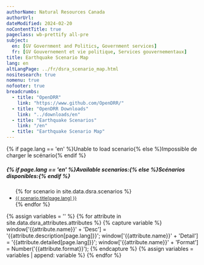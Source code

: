 ```yaml
---
authorName: Natural Resources Canada
authorUrl:
dateModified: 2024-02-20
noContentTitle: true
pageclass: wb-prettify all-pre
subject:
  en: [GV Government and Politics, Government services]
  fr: [GV Gouvernement et vie politique, Services gouvernementaux]
title: Earthquake Scenario Map
lang: en
altLangPage: ../fr/dsra_scenario_map.html
nositesearch: true
nomenu: true
nofooter: true
breadcrumbs:
  - title: "OpenDRR"
    link: "https://www.github.com/OpenDRR/"
  - title: "OpenDRR Downloads"
    link: "../downloads/en"
  - title: "Earthquake Scenarios"
    link: "/en"
  - title: "Earthquake Scenario Map"
---
```

<!-- Load Leaflet from CDN -->
<link rel="stylesheet" href="https://unpkg.com/leaflet@1.7.1/dist/leaflet.css"
integrity="sha512-xodZBNTC5n17Xt2atTPuE1HxjVMSvLVW9ocqUKLsCC5CXdbqCmblAshOMAS6/keqq/sMZMZ19scR4PsZChSR7A=="
crossorigin=""/>

<script src="https://unpkg.com/leaflet@1.7.1/dist/leaflet.js"
integrity="sha512-XQoYMqMTK8LvdxXYG3nZ448hOEQiglfqkJs1NOQV44cWnUrBc8PkAOcXy20w0vlaXaVUearIOBhiXZ5V3ynxwA=="
crossorigin=""></script>

<!-- Load Esri Leaflet from CDN -->
<script src="https://unpkg.com/esri-leaflet@3.0.2/dist/esri-leaflet.js"
integrity="sha512-myckXhaJsP7Q7MZva03Tfme/MSF5a6HC2xryjAM4FxPLHGqlh5VALCbywHnzs2uPoF/4G/QVXyYDDSkp5nPfig=="
crossorigin=""></script>

<!-- Load Esri Leaflet Renderers plugin to use feature service symbology -->
<script src="https://unpkg.com/esri-leaflet-renderers@2.1.2" crossorigin=""></script>

<script src='https://api.mapbox.com/mapbox.js/plugins/leaflet-fullscreen/v1.0.1/Leaflet.fullscreen.min.js'></script>
<link href='https://api.mapbox.com/mapbox.js/plugins/leaflet-fullscreen/v1.0.1/leaflet.fullscreen.css' rel='stylesheet'/>
<script src="https://unpkg.com/leaflet.vectorgrid@latest/dist/Leaflet.VectorGrid.bundled.js"></script>

<script src="https://code.jquery.com/jquery-3.6.0.min.js" integrity="sha256-/xUj+3OJU5yExlq6GSYGSHk7tPXikynS7ogEvDej/m4=" crossorigin="anonymous"></script>

<link href='../assets/css/app.css' rel='stylesheet'/>

<div id="map"></div>
<div id="sidebar"></div>

<div id="alert">{% if page.lang == 'en' %}Unable to load scenario{% else %}Impossible de charger le scénario{% endif %}</div>
<div id="scenarios">
  <h5>{% if page.lang == 'en' %}Available scenarios:{% else %}Scénarios disponibles:{% endif %}</h5>
  <ul>
    {% for scenario in site.data.dsra.scenarios %}
      <li><a href="{{ context.environments.first["page"]["url"] }}?scenario={{scenario.name}}"><small>{{ scenario.title[page.lang] }}</small></a></li>
    {% endfor %}
  </ul>
</div>

{% assign variables = '' %}
{% for attribute in site.data.dsra_attributes.attributes %}
  {% capture variable %}
  window['{{attribute.name}}' + 'Desc'] = '{{attribute.description[page.lang]}}';
  window['{{attribute.name}}' + 'Detail'] = '{{attribute.detailed[page.lang]}}';
  window['{{attribute.name}}' + 'Format'] = Number('{{attribute.format}}');
  {% endcapture %}
  {% assign variables = variables | append: variable %}
{% endfor %}

<script>

  {{ variables }}

  var map = L.map( 'map', {
      fullscreenControl: true,
      crs: L.CRS.EPSG4326,
      center: [ 57, -100 ],
      maxZoom: 13,
      minZoom: 6,
      zoom: 6}),
      bounds, // Bounds for the tileset, set according to scenario
      legend = L.control( { position: 'bottomright' } ),
      params = new URLSearchParams( window.location.search ), // Get query paramaters
      // baseUrl = "https://riskprofiler.ca/dsra_",
      baseUrl = "https://riskprofiler-ca.github.io/dsra_",
      shakeBaseUrl = "https://geo-api.stage.riskprofiler.ca/collections/opendrr_dsra_",
      eqScenario = params.get( 'scenario' ), // Scenario name
      shakemapProp = 'sH_PGA_max', // Property for shakemap popup
      scenarioProp = 'sCt_Res90_b0', // Property for popup and feature colour
      shakeCurrent = true,
      epicenter,
      selection = 0; // Id of a selected feature
    

  L.tileLayer( 'https://osm-{s}.gs.mil/tiles/default_pc/{z}/{x}/{y}.png', {
      subdomains: '1234',
      attribution: '&copy; <a href="http://osm.org/copyright">OpenStreetMap</a> contributors',
      detectRetina: true
	}).addTo( map );


  if ( eqScenario ) {

    $( "#scenarios" ).hide(); // Hide list of available scenarios

    lcScenario = eqScenario.toLowerCase();
    setBounds();

    var vectorTileOptions = {
      rendererFactory: L.canvas.tile,
      interactive: true,
      getFeatureId: function( feature ) {
        return feature.properties[ "Sauid" ];
      },
      bounds: bounds,
      vectorTileLayerStyles: setTileLayerStyles()
    }

    function shakeTileOptions( z ) {
      return {
      rendererFactory: L.canvas.tile,
      interactive: true,
      getFeatureId: function( feature ) {
        return feature.properties[ "gridid_5" ];
      },
      bounds: bounds,
      vectorTileLayerStyles: setShakeLayerStyles( z )
      }
    }

    // Turn scenario name into a title
    end = eqScenario.split( '_' )[ 1 ];
    title = '';
    for ( let char of end ) {
      // Add space before uppercase letters
      if ( char == char.toUpperCase() ) {
        title += ' ' + char;
      }
      // Leave lowercase as is
      else {
        title += char;
      }
    }
    const mag = eqScenario[ 3 ] + '.' + eqScenario[ 5 ],
          full_name = title + ' - Magnitude ' + mag;
    // Replace generic title with scenario name
    $( '#wb-cont' ).html( full_name );

    var vectorUrl = baseUrl + lcScenario + "_indicators_s/EPSG_4326/{z}/{x}/{y}.pbf",
        shakemapUrl1 = baseUrl + lcScenario + "_shakemap_hexgrid_1km/EPSG_4326/{z}/{x}/{y}.pbf",
        shakemapUrl5 = baseUrl + lcScenario + "_shakemap_hexgrid_5km/EPSG_4326/{z}/{x}/{y}.pbf";

    var sauidLayer = L.vectorGrid.protobuf( vectorUrl, vectorTileOptions )
        .on( 'add', function () {
        shakeCurrent = false;
        map.removeLayer( shakeLayer5km );
        map.removeLayer( shakeLayer1km );
        // Add loading modal
        $( '#map' ).before( '<div id="modal"></div>' );
      }).on( 'load', function () {
        // Remove loading modal
        $( '#modal' ).remove();
        epicenter.bringToFront();
      });

    var shakeLayer1km = L.vectorGrid.protobuf( shakemapUrl1, shakeTileOptions( 1 ) )
        .on( 'add', function () {
        shakeCurrent = true;
        // Add loading modal
        $( '#map' ).before( '<div id="modal"></div>' );
      }).on( 'load', function () {
        // Remove loading modal
        $( '#modal' ).remove();
        epicenter.bringToFront();
      }).on( 'click', function ( e ) {
    	  L.popup().setContent( "<strong>{% if page.lang == 'en' %}PGA: {% else %}AMS: {% endif %}</strong>" + e.layer.properties.sH_PGA_max.toLocaleString( undefined, { maximumFractionDigits: 2 }) )
          .setLatLng( e.latlng )
          .openOn( map );
      });

    var shakeLayer5km = L.vectorGrid.protobuf( shakemapUrl5, shakeTileOptions( 5 ) )
        .on( 'add', function () {
        shakeCurrent = true;
        // Add loading modal
        $( '#map' ).before( '<div id="modal"></div>' );
      }).on( 'load', function () {
        // Remove loading modal
        $( '#modal' ).remove();
        epicenter.bringToFront();
      }).on( 'click', function ( e ) {
    	  L.popup().setContent( "<strong>{% if page.lang == 'en' %}PGA: {% else %}AMS: {% endif %}</strong>" + e.layer.properties.sH_PGA_max.toLocaleString( undefined, { maximumFractionDigits: 2 }) )
          .setLatLng( e.latlng )
          .openOn( map );
      });

    var overlays = {
      {% if page.lang == 'en' %}'ShakeMap (5km grid)'{% else %}'ShakeMap (5km grille)'{% endif %}: shakeLayer5km,
      {% if page.lang == 'en' %}'ShakeMap (1km grid)'{% else %}'ShakeMap (1km grille)'{% endif %}: shakeLayer1km,
      {% if page.lang == 'en' %}'Features'{% else %}'Caractéristiques'{% endif %}: sauidLayer,
    };

    // Add shakemap, legend and layer toggle to map
    shakeLayer5km.addTo( map );
    buildLegend();
    L.control.layers( overlays, null, { collapsed: false } ).addTo( map );

    map.on( 'fullscreenchange', function () {
      map.invalidateSize();
    }).on( 'zoomend dragend', function ( e ) {
      map.closePopup();
      // Reset layers if zoomed in or zooming out to new feature
      var zoom = e.target.getZoom();
      map.removeLayer( shakeLayer5km );
      map.removeLayer( shakeLayer1km );
      if ( shakeCurrent ) {
        if ( zoom < 10 ) {
          shakeLayer5km.addTo( map );
        }
        else {
          shakeLayer1km.addTo( map );
        }
      }
    }).on( 'baselayerchange', function () {
      $( '#sidebar' ).html( '' );
      map.closePopup();
      // If we have a selected feature reset the style
      if ( selection != 0 ) {
        sauidLayer.resetFeatureStyle( selection );
      }

      // Remove old legend and add new legend
      map.removeControl( legend );
      buildLegend();
    });

    sauidLayer.on( 'click', function ( e ) {
      // If we have a selected feature reset the style
      if ( selection != 0 ) {
        sauidLayer.resetFeatureStyle( selection );
      }

      // Set the selected feature id
      selection = e.layer.properties[ 'Sauid' ];

      // Set the selected feature style
      setTimeout( function () {
        sauidLayer.setFeatureStyle( selection, selectedStyle(), 100 );
      });

      // Add a popup with desired property
      L.popup().setContent( "<strong>{% if page.lang == 'en' %}Residents affected after 90 days: {% else %}Résidents relogés après 90 jours: {% endif %}</strong>" + e.layer.properties.sCt_Res90_b0.toString() )
          .setLatLng( e.latlng )
          .openOn( map );

      let props = e.layer.properties,
        string = '<table class="table table-striped table-responsive"><tr>',
        counter = 1; // Counts number of cells in table row

      for ( const key in props ) {

        mod_key = key; // Key with _b0, _r1, _le ending must be modified
        mod = '';

        if ( key.slice( -3 ) === '_b0' ) {
          mod_key = key.slice( 0, -3 );
          mod = {% if page.lang == 'en' %}' (Baseline)'{% else %}' (référence)'{% endif %};
        }
        else if ( key.slice( -3 ) === '_r1' ) {
          mod_key = key.slice( 0, -3 );
          mod = {% if page.lang == 'en' %}' (Retrofit)'{% else %}' (rénovation)'{% endif %};
        }
        else if ( key.slice( -3 ) === '_le' ) {
          mod_key = key.slice( 0, -3 );
          mod = {% if page.lang == 'en' %}' (Seismic Upgrade)'{% else %}' (amélioration sismique)'{% endif %};
        }

        var desc = window[ mod_key + 'Desc' ],
            detail = window[ mod_key + 'Detail' ],
            format = window[ mod_key + 'Format' ],
            value = props[ key ];

        // Format values with set formatting
        if ( format && value ) {
          if ( format === 444 ) {
            value = value.toLocaleString( undefined, {style:'currency', currency:'USD'});
          }
          else if ( format === 111 ) {
            value = value.toLocaleString( undefined, { maximumFractionDigits: 0 })
          }
          else if ( format === 555 ) {
            value *= 100
            value = value.toLocaleString( undefined, { maximumFractionDigits: 2 });
            value += '%';
          }
          else if ( format < 0 ) {
            mult = Math.abs(format);
            rounded = Math.round( value / ( 10 ** mult )) * 10 ** mult;
            value = rounded.toLocaleString( undefined);
          }
          else if ( format > 0 ) {
            value = value.toLocaleString( undefined, { maximumFractionDigits: format });
          }

          string +=
          '<td class="attr"><div class="prop" title="' + detail + '">' + desc + mod + '</div><div class="val">' + value + '</div></td>';
        }
        // Leaflet info not displayed
        else if ( key === 'OBJECTID' || key === 'SHAPE_Length' || key === 'SHAPE_Area' || key === 'geom_poly' || key === 'geom' ) {
        }
        // For properties with descriptions but null values
        else if ( desc ) {
          string +=
            '<td class="attr"><div class="prop" title="' + detail + '">' + desc + mod + '</div><div class="val">' + value + '</div></td>';
        }
        // Properties with no descriptions
        else {
          string +=
            '<td class="attr"><div class="prop">' + key + '</div><div class="val">' + value + '</div></td>';
        }

        // Start new row after 3 entries
        if ( counter % 3 === 0 ) {
          string += '</tr><tr>';
        }
        counter++;
      }

      string += '</tr></table>';

      // Add table to sidebar div
      $( '#sidebar' ).html( '<h3>{% if page.lang == 'en' %}Properties of Selected Feature{% else %}Propriétés de la caractéristique sélectionnée{% endif %}</h3>' + string );

    });
  }
  else {
    $( '#alert' ).show();
  }


  function getColor( d ) {
    return d > 300 ? '#ff3b00' :
           d > 100 ? '#ff6500' :
           d > 50  ? '#ff9000' :
           d > 10  ? '#ffba00' :
                     '#fff176';
  }

  function shakeColor( d ) {
    return d > 50  ? '#e81f27' :
           d > 25  ? '#f55029' :
           d > 10  ? '#fc8b40' :
           d > 5   ? '#fdb24c' :
           d > 1.5 ? '#ffd976' :
                     '#ffee9f';
  }

  function buildLegend () {

    legend.onAdd = function ( map ) {

      var div = L.DomUtil.create('div', 'info legend');

      if ( !shakeCurrent ) {

        var grades = [0, 10, 50, 100, 300],
            label = {% if page.lang == 'en' %}' Residents Affected'{% else %}' Résidents relogés'{% endif %};

        div.innerHTML = "<div style=\"padding: 3px;\"><b>{% if page.lang == 'en' %}Residents affected after 90 days{% else %}Résidents relogés après 90 jours{% endif %}</b></div>";

        // Loop through our density intervals and generate a label with a colored square for each interval
        for (var i = 0; i < grades.length; i++ ) {
          div.innerHTML +=
            '<div><i style="background:' + getColor(grades[i] + 1) + '"></i> ' + grades[i] + ( grades[i + 1] ? ' &ndash; ' + grades[i + 1] + label + '<br>' : '+' + label) + '</div>';
        }

        div.innerHTML +=
            '<br><div>🔴 <b>{% if page.lang == 'en' %}Epicenter{% else %}Épicentre{% endif %}</b></div>';
      }

      else {

        var grades = [0, 1.5, 5, 10, 25, 50],
            label = ' %g';

        div.innerHTML = "<div style=\"padding: 3px;\"><b>{% if page.lang == 'en' %}Peak Ground Acceleration{% else %}Accélération maximale du sol{% endif %}</b></div>";

        // Loop through our density intervals and generate a label with a colored square for each interval
        for (var i = 0; i < grades.length; i++ ) {
          div.innerHTML +=
            '<div><i style="background:' + shakeColor(grades[i] + 0.01) + '"></i> ' + grades[i] + ( grades[i + 1] ? ' &ndash; ' + grades[i + 1] + label + '<br>' : '+' + label) + '</div>';
        }

        div.innerHTML +=
            '<br><div>🔴 <b>{% if page.lang == 'en' %}Epicenter{% else %}Épicentre{% endif %}</b></div>';
      }

      return div;
    };

    legend.addTo( map );
  }

  function shakeStyle( properties ) {
    return {
      fillColor: shakeColor( properties[ shakemapProp ] * 100 ),
      weight: 0.1,
      fillOpacity: 0.8,
      color: shakeColor( properties[ shakemapProp ] * 100 ),
      opacity: 0.8,
      fill: true
    };
  }

  function tileStyle( properties ) {
    return {
      weight: 0.2,
      color: "#666666",
      fillColor: getColor( properties[ scenarioProp ] ),
      fillOpacity: 0.6,
      fill: true
    }
  }

  function selectedStyle() {
    return {
      fill: true,
      fillColor: 'blue',
      color: 'black',
      weight: 1,
      fillOpacity: 0.5
    };
  }

  function circleStyle() {
    return {
      radius: 6,
      fillColor: 'red',
      color: 'white',
      weight: 1,
      opacity: 1,
      fillOpacity: 1
    };
  }



function setBounds() {
    const scenarioConfig = {
        "acm7p0_georgiastraitfault": {
            southWest: [48.30891568684188, -129.0949439967106],
            northEast: [53.53110877480622, -117.3589501128889],
            epicenter: [49.243365, -123.62296]
        },
        "acm7p3_leechriverfullfault": {
            southWest: [48.30891568624434, -129.0949439967106],
            northEast: [53.30903267135562, -117.4908738038378],
            epicenter: [48.407017, -123.412134]
        },
        "sim9p0_cascadiainterfacebestfault": {
            southWest: [48.30891568684188, -139.0522010412872],
            northEast: [60.00006153221153, -114.05375826483],
            epicenter: [48.251246, -125.215269]
        },
        "scm7p5_valdesbois": {
            southWest: [42.47260780141163, -86.54942531485392],
            northEast: [55.00064603767294, -67.44787497495167],
            epicenter: [45.905377, -75.494669]   
        },
        "idm7p1_sidney": {
            southWest: [48.30891568684188, -129.0949439967106],
            northEast: [53.30903267135562, -117.3589501128889],
            epicenter: [48.618961, -123.299385] 
        },
        "acm4p9_georgiastraitfault": {
            southWest: [48.30891568684188, -129.0949439967106],
            northEast: [53.53110877480622, -117.3589501128889],
            epicenter: [49.280, -123.340] 
        },    
        "acm7p4_denalifault": {
            southWest: [60.00000000710405, -141.0180731580253],
            northEast: [69.64745530351352, -123.7893248352215],
            epicenter: [61.200 , -138.780] 
        },  
        "scm5p0_montreal": {
            southWest: [42.53884243059241, -86.54942531485392],
            northEast: [55.00064603767294, -65.94908207524423],
            epicenter: [45.500 , -73.600] 
        }, 
        "scm5p5_constancebay": {
            southWest: [42.06164244999297, -86.54942531485392],
            northEast: [55.00064603767294, -68.38243594858385],
            epicenter: [45.500 , -76.060] 
        },              
        "acm4p9_vedderfault": {
            southWest: [48.30891418, -127.9421387],
            northEast: [53.53110886, -116.2564392],
            epicenter: [49.04, -122.08] 
        },  
        "acm5p0_georgiastraitfault": {
            southWest: [48.30891418, -129.0949554],
            northEast: [53.53110886, -117.2290878],
            epicenter: [49.28, -123.34] 
        },
        "acm5p0_mysterylake": {
            southWest: [48.30891418, -129.0949554],
            northEast: [53.53110877, -116.8056259],
            epicenter: [49.37, -122.92] 
        },   
        "acm5p2_beaufortfault": {
            southWest: [48.30891569, -129.094944],
            northEast: [53.53110877, -118.7975574],
            epicenter: [49.33, -124.84] 
        },    
        "acm5p2_vedderfault": {
            southWest: [48.30891569, -127.9421269],
            northEast: [53.53110877, -116.2564537],
            epicenter: [49.04, -122.08] 
        },      
        "acm5p5_southeypoint": {
            southWest: [48.30891569, -129.094944],
            northEast: [53.53110877, -117.4908738],
            epicenter: [48.95, -123.61] 
        },        
        "acm5p7_southeypoint": {
            southWest: [48.30891569, -129.094944],
            northEast: [53.53110877, -117.4908738],
            epicenter: [48.95, -123.61] 
        },     
        "acm7p7_queencharlottefault": {
            southWest: [50.11540505, -133.1977449],
            northEast: [56.27162148, -124.9961029],
            epicenter: [53, -132.62] 
        },   
        "acm8p0_queencharlottefault": {
            southWest: [49.51322353, -133.1977449],
            northEast: [58.00055135, -124.9961029],
            epicenter: [53, -132.62] 
        },  
        "scm5p0_burlingtontorontostructuralzone": {
            southWest: [41.68143543, -86.54942531],
            northEast: [52.29313064, -71.892560649],
            epicenter: [43.49, -79.47] 
        },  
        "scm5p0_rougebeach": {
            southWest: [41.68143543, -86.54942531],
            northEast: [55.00064604, -69.99999997],
            epicenter: [43.78, -79.09] 
        },  
        "scm5p6_gloucesterfault": {
            southWest: [42.06164245, -86.54942531],
            northEast: [55.00064604, -68.38243595],
            epicenter: [43.78, -79.09] 
        },  
        "scm5p9_millesilesfault": {
            southWest: [42.53884243, -86.54942531],
            northEast: [55.00064604, -65.94908208],
            epicenter: [45.607, -73.82] 
        },  
    };

    const config = scenarioConfig[lcScenario];
    if (config) {
        const { southWest, northEast, epicenter } = config;

        const bounds = L.latLngBounds(L.latLng(...southWest), L.latLng(...northEast));
        const epicenterMarker = L.circleMarker(epicenter, circleStyle()).addTo(map);
        map.setView(L.latLng(...epicenter), 7);
    }
}



function setTileLayerStyles() {
    const tileLayerStyles = {
        "acm7p0_georgiastraitfault": "dsra_acm7p0_georgiastraitfault_indicators_s",
        "acm7p3_leechriverfullfault": "dsra_acm7p3_leechriverfullfault_indicators_s",
        "sim9p0_cascadiainterfacebestfault": "dsra_sim9p0_cascadiainterfacebestfault_indicators_s",
        "scm7p5_valdesbois": "dsra_scm7p5_valdesbois_indicators_s",
        "idm7p1_sidney": "dsra_idm7p1_sidney_indicators_s",
        "acm4p9_georgiastraitfault": "dsra_acm4p9_georgiastraitfault_indicators_s",
        "acm7p4_denalifault": "dsra_acm7p4_denalifault_indicators_s",
        "scm5p0_montreal": "dsra_scm5p0_montreal_indicators_s",
        "scm5p5_constancebay": "dsra_scm5p5_constancebay_indicators_s",
        "acm4p9_vedderfault": "dsra_acm4p9_vedderfault_indicators_s",
        "acm5p0_georgiastraitfault": "dsra_acm5p0_georgiastraitfault_indicators_s",
        "acm5p0_mysterylake": "dsra_acm5p0_mysterylake_indicators_s",
        "acm5p2_beaufortfault": "dsra_acm5p2_beaufortfault_indicators_s",
        "acm5p2_vedderfault": "dsra_acm5p2_vedderfault_indicators_s",
        "acm5p5_southeypoint": "dsra_acm5p5_southeypoint_indicators_s",
        "acm5p7_southeypoint": "dsra_acm5p7_southeypoint_indicators_s",
        "acm7p7_queencharlottefault": "dsra_acm7p7_queencharlottefault_indicators_s",
        "acm8p0_queencharlottefault": "dsra_acm8p0_queencharlottefault_indicators_s",
        "scm5p0_burlingtontorontostructuralzone": "dsra_scm5p0_burlingtontorontostructuralzone_indicators_s",
        "scm5p0_rougebeach": "dsra_scm5p0_rougebeach_indicators_s",
        "scm5p6_gloucesterfault": "dsra_scm5p6_gloucesterfault_indicators_s",
        "scm5p9_millesilesfault": "dsra_scm5p9_millesilesfault_indicators_s"
    };

    const tileLayerStyleKey = tileLayerStyles[lcScenario];
    if (tileLayerStyleKey) {
        return {
            [tileLayerStyleKey]: function(properties) {
                return tileStyle(properties);
            }
        };
    }
}



function setShakeLayerStyles(z) {
    const scenarios = {
        "acm7p0_georgiastraitfault": {
            1: "dsra_acm7p0_georgiastraitfault_shakemap_hexgrid_1km",
            5: "dsra_acm7p0_georgiastraitfault_shakemap_hexgrid_5km"
        },
        "acm7p3_leechriverfullfault": {
            1: "dsra_acm7p3_leechriverfullfault_shakemap_hexgrid_1km",
            5: "dsra_acm7p3_leechriverfullfault_shakemap_hexgrid_5km"
        },
        "sim9p0_cascadiainterfacebestfault": {
            1: "dsra_sim9p0_cascadiainterfacebestfault_shakemap_hexgrid_1km",
            5: "dsra_sim9p0_cascadiainterfacebestfault_shakemap_hexgrid_5km"
        },
        "scm7p5_valdesbois": {
            1: "dsra_scm7p5_valdesbois_shakemap_hexgrid_1km",
            5: "dsra_scm7p5_valdesbois_shakemap_hexgrid_5km"
        },
        "idm7p1_sidney": {
            1: "dsra_idm7p1_sidney_shakemap_hexgrid_1km",
            5: "dsra_idm7p1_sidney_shakemap_hexgrid_5km"
        },
        "acm4p9_georgiastraitfault": {
            1: "dsra_acm4p9_georgiastraitfault_shakemap_hexgrid_1km",
            5: "dsra_acm4p9_georgiastraitfault_shakemap_hexgrid_5km"
        },        
        "acm7p4_denalifault": {
            1: "dsra_acm7p4_denalifault_shakemap_hexgrid_1km",
            5: "dsra_acm7p4_denalifault_shakemap_hexgrid_5km"
        },        
        "scm5p0_montreal": {
            1: "dsra_scm5p0_montreal_shakemap_hexgrid_1km",
            5: "dsra_scm5p0_montreal_shakemap_hexgrid_5km"
        },        
        "scm5p5_constancebay": {
            1: "dsra_scm5p5_constancebay_shakemap_hexgrid_1km",
            5: "dsra_scm5p5_constancebay_shakemap_hexgrid_5km"
        },        
        "acm4p9_vedderfault": {
            1: "dsra_acm4p9_vedderfault_shakemap_hexgrid_1km",
            5: "dsra_acm4p9_vedderfault_shakemap_hexgrid_5km"
        },        
        "acm5p0_georgiastraitfault": {
            1: "dsra_acm5p0_georgiastraitfault_shakemap_hexgrid_1km",
            5: "dsra_acm5p0_georgiastraitfault_shakemap_hexgrid_5km"
        },        
        "acm5p0_mysterylake": {
            1: "dsra_acm5p0_mysterylake_shakemap_hexgrid_1km",
            5: "dsra_acm5p0_mysterylake_shakemap_hexgrid_5km"
        },        
        "acm5p2_beaufortfault": {
            1: "dsra_acm5p2_beaufortfault_shakemap_hexgrid_1km",
            5: "dsra_acm5p2_beaufortfault_shakemap_hexgrid_5km"
        },        
        "acm5p2_vedderfault": {
            1: "dsra_acm5p2_vedderfault_shakemap_hexgrid_1km",
            5: "dsra_acm5p2_vedderfault_shakemap_hexgrid_5km"
        },        
        "acm5p5_southeypoint": {
            1: "dsra_acm5p5_southeypoint_shakemap_hexgrid_1km",
            5: "dsra_acm5p5_southeypoint_shakemap_hexgrid_5km"
        },        
        "acm5p7_southeypoint": {
            1: "dsra_acm5p7_southeypoint_shakemap_hexgrid_1km",
            5: "dsra_acm5p7_southeypoint_shakemap_hexgrid_5km"
        },        
        "acm7p7_queencharlottefault": {
            1: "dsra_acm7p7_queencharlottefault_shakemap_hexgrid_1km",
            5: "dsra_acm7p7_queencharlottefault_shakemap_hexgrid_5km"
        },        
        "acm8p0_queencharlottefault": {
            1: "dsra_acm8p0_queencharlottefault_shakemap_hexgrid_1km",
            5: "dsra_acm8p0_queencharlottefault_shakemap_hexgrid_5km"
        },    
        "scm5p0_burlingtontorontostructuralzone": {
            1: "dsra_scm5p0_burlingtontorontostructuralzone_shakemap_hexgrid_1km",
            5: "dsra_scm5p0_burlingtontorontostructuralzone_shakemap_hexgrid_5km"
        },            
        "scm5p0_rougebeach": {
            1: "dsra_scm5p0_rougebeach_shakemap_hexgrid_1km",
            5: "dsra_scm5p0_rougebeach_shakemap_hexgrid_5km"
        },        
        "scm5p6_gloucesterfault": {
            1: "dsra_scm5p6_gloucesterfault_shakemap_hexgrid_1km",
            5: "dsra_scm5p6_gloucesterfault_shakemap_hexgrid_5km"
        },        
        "scm5p9_millesilesfault": {
            1: "dsra_scm5p9_millesilesfault_shakemap_hexgrid_1km",
            5: "dsra_scm5p9_millesilesfault_shakemap_hexgrid_5km"
        },   
    };

    const scenarioStyles = scenarios[lcScenario];
    if (scenarioStyles) {
        const shakeLayerStyleKey = scenarioStyles[z];
        if (shakeLayerStyleKey) {
            return {
                [shakeLayerStyleKey]: function(properties) {
                    return shakeStyle(properties);
                }
            };
        }
    }
}
</script>
